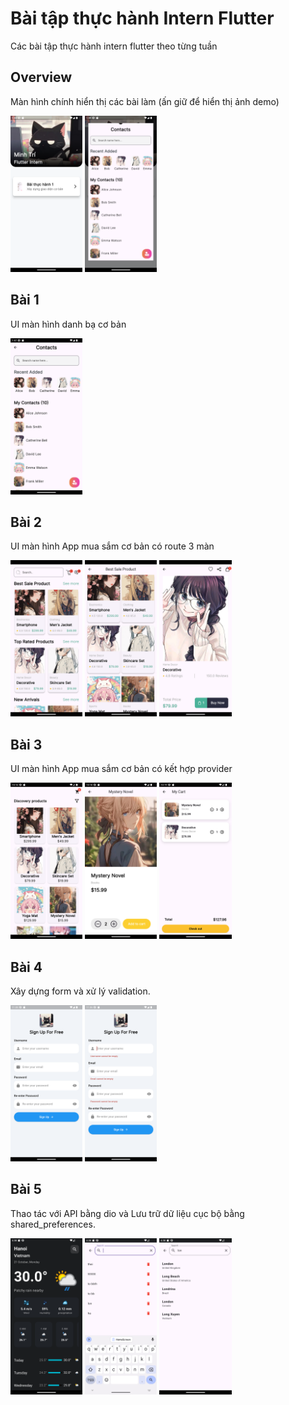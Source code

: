 # Bài tập thực hành Intern Flutter

Các bài tập thực hành intern flutter theo từng tuần

## Overview
Màn hình chính hiển thị các bài làm (ấn giữ để hiển thị ảnh demo)

<p float="left">
  <img src="Screenshot_1729147981.png" alt="Sample Image" height="250"/>
  <img src="Screenshot_1729148381.png" alt="Sample Image" height="250"/>
</p>

## Bài 1
UI màn hình danh bạ cơ bản

<p float="left">
  <img src="Screenshot_1729148261.png" alt="Sample Image" height="250"/>
</p>

## Bài 2
UI màn hình App mua sắm cơ bản có route 3 màn


<p float="left">
  <img src="pract2.png" alt="Sample Image" height="250"/>
  <img src="Screenshot_1729156034.png" alt="Sample Image" height="250"/>
  <img src="Screenshot_1729156039.png" alt="Sample Image" height="250"/>
</p>

## Bài 3
UI màn hình App mua sắm cơ bản có kết hợp provider

<p float="left">
  <img src="pract3.png" alt="Sample Image" height="250"/>
  <img src="Screenshot_1729221535.png" alt="Sample Image" height="250"/>
  <img src="Screenshot_1729221546.png" alt="Sample Image" height="250"/>
</p>

## Bài 4
Xây dựng form và xử lý validation.

<p float="left">
  <img src="pract4.png" alt="Sample Image" height="250"/>
  <img src="Screenshot_1729226161.png" alt="Sample Image" height="250"/>
</p>

## Bài 5
Thao tác với API bằng dio và Lưu trữ dữ liệu cục bộ bằng shared_preferences.

<p float="left">
  <img src="Screenshot_1729503491.png" alt="Sample Image" height="250"/>
  <img src="Screenshot_1729503496.png" alt="Sample Image" height="250"/>
  <img src="Screenshot_1729503502.png" alt="Sample Image" height="250"/>
</p>